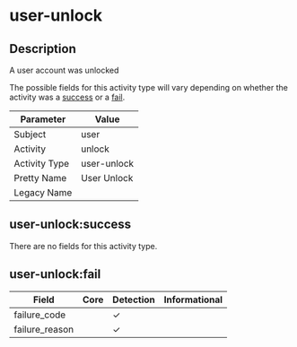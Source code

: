user-unlock
===========

Description
-----------
A user account was unlocked

The possible fields for this activity type will vary depending on whether the activity was a [success](#user-unlocksuccess) or a [fail](#user-unlockfail).

| Parameter     | Value       |
| ------------- | ----------- |
| Subject       | user        |
| Activity      | unlock      |
| Activity Type | user-unlock |
| Pretty Name   | User Unlock |
| Legacy Name   |             |

user-unlock:success
-------------------

There are no fields for this activity type.


user-unlock:fail
----------------

| Field          | Core | Detection | Informational |
| -------------- | ---- | --------- | ------------- |
| failure_code   |      | &#10003;  |               |
| failure_reason |      | &#10003;  |               |